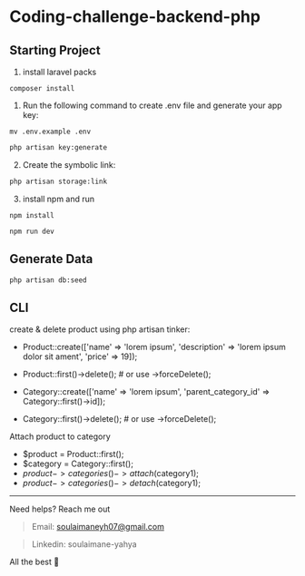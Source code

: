 # Coding-challenge-backend-php

## Starting Project

1. install laravel packs

```composer
composer install
```

1. Run the following command to create .env file and generate your app key:

```
mv .env.example .env
```


```bash
php artisan key:generate
```

2. Create the symbolic link:
```bash
php artisan storage:link
```

3. install npm and run

```npm
npm install
```

```npm
npm run dev
```

## Generate Data

```
php artisan db:seed
```

## CLI
create & delete product using php artisan tinker:
- Product::create(['name' => 'lorem ipsum', 'description' => 'lorem ipsum dolor sit ament', 'price' => 19]);
- Product::first()->delete(); # or use ->forceDelete();

- Category::create(['name' => 'lorem ipsum', 'parent_category_id' => Category::first()->id]);
- Category::first()->delete(); # or use ->forceDelete();

Attach product to category

- $product = Product::first();
- $category = Category::first();
- $product->categories()->attach($category1);
- $product->categories()->detach($category1);

----- 
Need helps? Reach me out

> Email: soulaimaneyh07@gmail.com

> Linkedin: soulaimane-yahya

All the best :beer:
